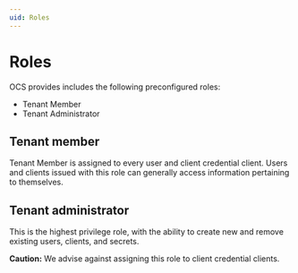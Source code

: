 ```yaml
---
uid: Roles
---
```


# Roles

OCS provides includes the following preconfigured roles:

- Tenant Member
- Tenant Administrator

## Tenant member

Tenant Member is assigned to every user and client credential client. Users and clients issued with this role can generally access information pertaining to themselves.

## Tenant administrator

This is the highest privilege role, with the ability to create new and remove existing users, clients, and secrets. 

**Caution:** We advise against assigning this role to client credential clients.

<!--Angela Flores 6/18/21 - The Roles topic lists five preconfigured roles. Why is this topic different? Which one is correct? If the Roles topic exists, why is this one here? -->